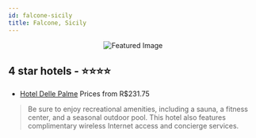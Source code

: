 ```yaml
---
id: falcone-sicily
title: Falcone, Sicily
---
```


<center><img src="https://i.travelapi.com/hotels/5000000/4020000/4011700/4011692/d9a45932_b.jpg" alt="Featured Image" /></center>


##  4 star hotels - ⭐️⭐️⭐️⭐️

-    [Hotel Delle Palme](https://us.hurb.com/hotels/falcone/hotel-delle-palme-JNP-JP664243?cmp=18055) Prices from R$231.75
   > Be sure to enjoy recreational amenities, including a sauna, a fitness center, and a seasonal outdoor pool. This hotel also features complimentary wireless Internet access and concierge services.
